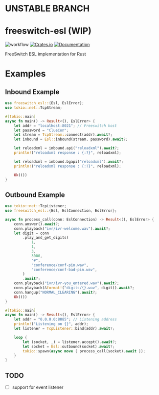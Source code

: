 # UNSTABLE BRANCH

# freeswitch-esl (WIP)

![workflow](https://github.com/KaranGauswami/freeswitch-esl/actions/workflows/rust.yml/badge.svg)
[![Crates.io](https://img.shields.io/crates/v/freeswitch-esl.svg)](https://crates.io/crates/freeswitch-esl)
[![Documentation](https://docs.rs/freeswitch-esl/badge.svg)](https://docs.rs/freeswitch-esl/)

FreeSwitch ESL implementation for Rust

# Examples

## Inbound Example

```rust
use freeswitch_esl::{Esl, EslError};
use tokio::net::TcpStream;

#[tokio::main]
async fn main() -> Result<(), EslError> {
    let addr = "localhost:8021"; // Freeswitch host
    let password = "ClueCon";
    let stream = TcpStream::connect(addr).await?;
    let inbound = Esl::inbound(stream, password).await?;

    let reloadxml = inbound.api("reloadxml").await?;
    println!("reloadxml response : {:?}", reloadxml);

    let reloadxml = inbound.bgapi("reloadxml").await?;
    println!("reloadxml response : {:?}", reloadxml);

    Ok(())
}

```

## Outbound Example

```rust
use tokio::net::TcpListener;
use freeswitch_esl::{Esl, EslConnection, EslError};

async fn process_call(conn: EslConnection) -> Result<(), EslError> {
    conn.answer().await?;
    conn.playback("ivr/ivr-welcome.wav").await?;
    let digit = conn
        .play_and_get_digits(
            1,
            1,
            3,
            3000,
            "#",
            "conference/conf-pin.wav",
            "conference/conf-bad-pin.wav",
        )
        .await?;
    conn.playback("ivr/ivr-you_entered.wav").await?;
    conn.playback(&format!("digits/{}.wav", digit)).await?;
    conn.hangup("NORMAL_CLEARING").await?;
    Ok(())
}

#[tokio::main]
async fn main() -> Result<(), EslError> {
    let addr = "0.0.0.0:8085"; // Listening address
    println!("Listening on {}", addr);
    let listener = TcpListener::bind(addr).await?;

    loop {
        let (socket, _) = listener.accept().await?;
        let socket = Esl::outbound(socket).await?;
        tokio::spawn(async move { process_call(socket).await });
    }
}

```

## TODO

- [ ] support for event listener
